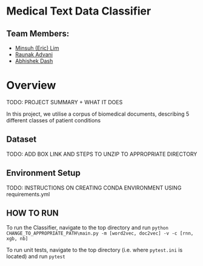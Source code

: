 # Medical Text Data Classifier

## Team Members:
- [Minsuh (Eric) Lim](https://github.com/5cminsuhlim)
- [Raunak Advani](https://github.com/raunakadvani2410)
- [Abhishek Dash](https://github.com/oasisbeatle)

# Overview
TODO: PROJECT SUMMARY + WHAT IT DOES

In this project, we utilise a corpus of biomedical documents, describing 5 different classes of patient conditions

## Dataset
TODO: ADD BOX LINK AND STEPS TO UNZIP TO APPROPRIATE DIRECTORY



## Environment Setup
TODO: INSTRUCTIONS ON CREATING CONDA ENVIRONMENT USING requirements.yml

## HOW TO RUN
To run the Classifier, navigate to the top directory and run `python CHANGE_TO_APPROPRIATE_PATH\main.py -m [word2vec, doc2vec] -v -c [rnn, xgb, nb]`

To run unit tests, navigate to the top directory (i.e. where `pytest.ini` is located) and run `pytest`
